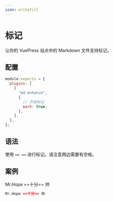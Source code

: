 ```yaml
---
icon: writefill
---
```


# 标记

让你的 VuePress 站点中的 Markdown 文件支持标记。

## 配置

```js {7}
module.exports = {
  plugins: [
    [
      "md-enhance",
      {
        // 开启标记
        mark: true,
      },
    ],
  ],
};
```

## 语法

使用 `== ==` 进行标记。请注意两边需要有空格。

## 案例

Mr.Hope ==十分== 帅

```md
Mr.Hope ==十分== 帅
```

